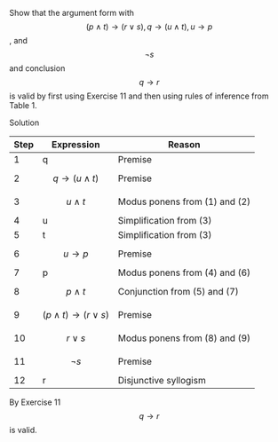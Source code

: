 Show that the argument form with $$(p \wedge t) \rightarrow (r \vee s), q \rightarrow (u \wedge t), u \rightarrow p$$, and $$\neg s$$ and conclusion $$q \rightarrow r$$ is valid by first using Exercise 11 and then using rules of inference from Table 1.

Solution

|Step|Expression|Reason|
|--|--|--|
|1|q|Premise|
|2|$$q \rightarrow (u \wedge t)$$|Premise|
|3|$$u \wedge t$$|Modus ponens from (1) and (2)|
|4|u|Simplification from (3)|
|5|t|Simplification from (3)|
|6|$$u \rightarrow p$$|Premise|
|7|p|Modus ponens from (4) and (6)|
|8|$$p \wedge t$$|Conjunction from (5) and (7)|
|9|$$(p \wedge t) \rightarrow (r \vee s)$$|Premise|
|10|$$r \vee s$$|Modus ponens from (8) and (9)|
|11|$$\neg s$$|Premise|
|12|r|Disjunctive syllogism|

By Exercise 11 $$q \rightarrow r$$ is valid.